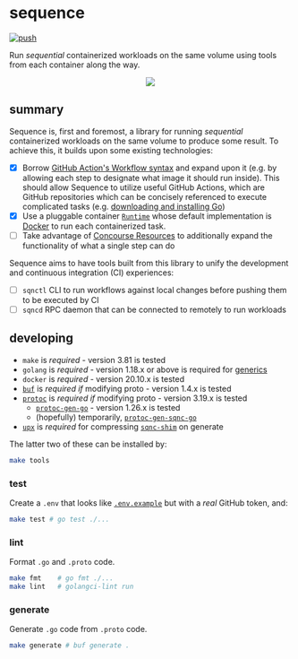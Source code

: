 # sequence

[![push](https://github.com/frantjc/sequence/actions/workflows/ci.yml/badge.svg?branch=main&event=push)](https://github.com/frantjc/sequence/actions)

Run _sequential_ containerized workloads on the same volume using tools from each container along the way.

<p align="center">
  <img src="https://raw.githubusercontent.com/frantjc/sequence/main/docs/demo.gif">
</p>

## summary

Sequence is, first and foremost, a library for running _sequential_ containerized workloads on the same volume to produce some result. To achieve this, it builds upon some existing technologies:

- [x] Borrow [GitHub Action's Workflow syntax](https://docs.github.com/en/actions/using-workflows/workflow-syntax-for-github-actions) and expand upon it (e.g. by allowing each step to designate what image it should run inside). This should allow Sequence to utilize useful GitHub Actions, which are GitHub repositories which can be concisely referenced to execute complicated tasks (e.g. [downloading and installing Go](https://github.com/actions/setup-go))
- [x] Use a pluggable container [`Runtime`](runtime/runtime.go) whose default implementation is [Docker](https://docs.docker.com/get-started/) to run each containerized task.
- [ ] Take advantage of [Concourse Resources](https://concourse-ci.org/resources.html) to additionally expand the functionality of what a single step can do

Sequence aims to have tools built from this library to unify the development and continuous integration (CI) experiences:

- [ ] `sqnctl` CLI to run workflows against local changes before pushing them to be executed by CI
- [ ] `sqncd` RPC daemon that can be connected to remotely to run workloads

## developing

- `make` is _required_ - version 3.81 is tested
- `golang` is _required_ - version 1.18.x or above is required for [generics](https://go.dev/doc/tutorial/generics)
- `docker` is _required_ - version 20.10.x is tested
- [`buf`](https://github.com/bufbuild/buf) is _required if_ modifying proto - version 1.4.x is tested
- [`protoc`](https://grpc.io/docs/protoc-installation/) is _required if_ modifying proto - version 3.19.x is tested
  - [`protoc-gen-go`](https://developers.google.com/protocol-buffers/docs/reference/go-generated) - version 1.26.x is tested
  - (hopefully) temporarily, [`protoc-gen-sqnc-go`](internal/cmd/protoc-gen-sqnc/main.go)
- [`upx`](https://github.com/upx/upx) is _required_ for compressing [`sqnc-shim`](internal/shim/sqnc-shim) on generate

The latter two of these can be installed by:

```sh
make tools
```

### test

Create a `.env` that looks like [`.env.example`](.env.example) but with a _real_ GitHub token, and:

```sh
make test # go test ./...
```

### lint

Format `.go` and `.proto` code.

```sh
make fmt    # go fmt ./...
make lint   # golangci-lint run
```

### generate

Generate `.go` code from `.proto` code.

```sh
make generate # buf generate .
```
